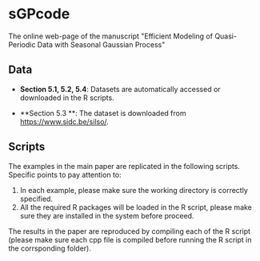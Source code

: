 # sGPcode
The online web-page of the manuscript "Efficient Modeling of Quasi-Periodic Data with Seasonal Gaussian Process"

## Data

- **Section 5.1, 5.2, 5.4**: Datasets are automatically accessed or downloaded in the R scripts.

- **Section 5.3 **: The dataset is downloaded from https://www.sidc.be/silso/.

## Scripts

The examples in the main paper are replicated in the following scripts. Specific points to pay attention to:
1. In each example, please make sure the working directory is correctly specified.
2. All the required R packages will be loaded in the R script, please make sure they are installed in the system before proceed.

The results in the paper are reproduced by compiling each of the R script (please make sure each cpp file is compiled before running the R script in the corrsponding folder).
